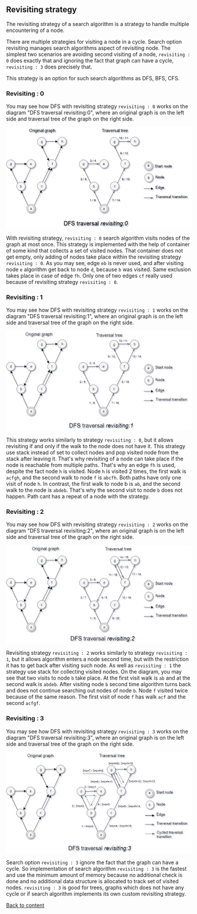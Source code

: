 ## Revisiting strategy

The revisiting strategy of a search algorithm is a strategy to handle multiple encountering of a node.

There are multiple strategies for visiting a node in a cycle. Search option revisiting manages search algorithms aspect of revisiting node. The simplest two scenarios are avoiding second visiting of a node, `revisiting : 0` does exactly that and ignoring the fact that graph can have a cycle, `revisiting : 3` does precisely that.

This strategy is an option for such search algorithms as DFS, BFS, CFS.

### Revisiting : 0

You may see how DFS with revisiting strategy `revisiting : 0` works on the diagram "DFS traversal revisiting:0", where an original graph is on the left side and traversal tree of the graph on the right side.

![DfsRevisiting0.png](../../images/searchOptions/Revisiting0.png)

With revisiting strategy, `revisiting : 0` search algorithm visits nodes of the graph at most once. This strategy is implemented with the help of container of some kind that collects a set of visited nodes. That container does not get empty, only adding of nodes take place within the revisiting strategy `revisiting : 0`. As you may see, edge `eb` is never used, and after visiting node `e` algorithm get back to node `d`, because `b` was visited. Same exclusion takes place in case of edge `fh`. Only one of two edges `cf` really used because of revisiting strategy `revisiting : 0`.

### Revisiting : 1

You may see how DFS with revisiting strategy `revisiting : 1` works on the diagram "DFS traversal revisiting:1", where an original graph is on the left side and traversal tree of the graph on the right side.

![DfsRevisiting1.png](../../images/searchOptions/Revisiting1.png)

This strategy works similarly to strategy `revisiting : 0`, but it allows revisiting if and only if the walk to the node does not have it. This strategy use stack instead of set to collect nodes and pop visited node from the stack after leaving it. That's why revisiting of a node can take place if the node is reachable from multiple paths. That's why an edge `fh` is used, despite the fact node `h` is visited. Node `h` is visited 2 times, the first walk is `acfgh`, and the second walk to node `f` is `abcfh`. Both paths have only one visit of node `h`. In contrast, the first walk to node b is `ab`, and the second walk to the node is `abdeb`. That's why the second visit to node `b` does not happen. Path cant has a repeat of a node with the strategy.

### Revisiting : 2

You may see how DFS with revisiting strategy `revisiting : 2` works on the diagram "DFS traversal revisiting:2", where an original graph is on the left side and traversal tree of the graph on the right side.

![DfsRevisiting2.png](../../images/searchOptions/Revisiting2.png)

Revisiting strategy `revisiting : 2` works similarly to strategy `revisiting : 1`, but it allows algorithm enters a node second time, but with the restriction it has to get back after visiting such node. As well as `revisiting : 1` the strategy use stack for collecting visited nodes. On the diagram, you may see that two visits to node `b` take place. At the first visit walk is `ab` and at the second walk is `abdeb`. After visiting node `b` second time algorithm turns back and does not continue searching out nodes of node `b`. Node `f` visited twice because of the same reason. The first visit of node `f` has walk `acf` and the second `acfgf`.

### Revisiting : 3

You may see how DFS with revisiting strategy `revisiting : 3` works on the diagram "DFS traversal revisiting:3", where an original graph is on the left side and traversal tree of the graph on the right side.

![DfsRevisiting3.png](../../images/searchOptions/Revisiting3.png)

Search option `revisiting : 3` ignore the fact that the graph can have a cycle. So implementation of search algorithm `revisiting : 3` is the fastest and use the minimum amount of memory because no additional check is done and no additional data structure is allocated to track set of visited nodes. `revisiting : 3` is good for trees, graphs which does not have any cycle or if search algorithm implements its own custom revisiting strategy.

[Back to content](../README.md#Concepts)
